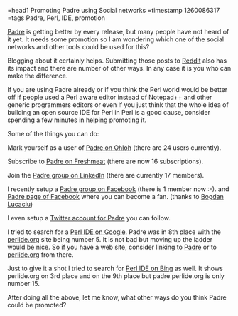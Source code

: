=head1 Promoting Padre using Social networks
=timestamp 1260086317
=tags Padre, Perl, IDE, promotion

<a href="http://padre.perlide.org/">Padre</a> is getting better by every release, 
but many people have not heard of it yet. It needs some promotion so I am wondering
which one of the social networks and other tools could be used for this?

Blogging about it certainly helps. Submitting those posts to 
<a href="http://reddit.com/">Reddit</a> also has its impact and there are number 
of other ways. In any case it is you who can make the difference.

If you are using Padre already or if you think the Perl world would be better off if
people used a Perl aware editor instead of Notepad++ and other generic programmers editors
or even if you just think that the whole idea of building an open source IDE for Perl 
in Perl is a good cause, consider spending a few minutes in helping promoting it.

Some of the things you can do:

Mark yourself as a user of <a href="http://www.ohloh.net/p/padre">Padre on Ohloh</a> (there are 24 users currently).

Subscribe to <a href="http://freshmeat.net/projects/padre">Padre on Freshmeat</a> (there are now 16 subscriptions).

Join the <a href="http://www.linkedin.com/groups?gid=2460957">Padre group on LinkedIn</a> (there are currently 17 members).

I recently setup a <a href="http://www.facebook.com/group.php?gid=212242345961">Padre group on Facebook</a> (there is 1 member now :-).
and <a href="http://www.facebook.com/pages/Padre-the-Perl-IDE/339692600386">Padre page of Facebook</a> where you can become a fan. 
(thanks to <a href="http://wiz.ro/">Bogdan Lucaciu</a>)

I even setup a <a href="http://twitter.com/padre_perl_ide">Twitter account for Padre</a> you can follow.

I tried to search for a <a href="http://www.google.com/search?q=perl+ide">Perl IDE on Google</a>.
Padre was in 8th place with the <a href="http://perlide.org/">perlide.org</a> site being number 5.
It is not bad but moving up the ladder would be nice. So if you have a web site, consider 
linking to <a href="http://padre.perlide.org/">Padre</a> or to <a href="http://perlide.org/">perlide.org</a>
from there.

Just to give it a shot I tried to search for <a href="http://www.bing.com/search?q=perl+ide">Perl IDE on Bing</a> as well.
It shows perlide.org on 3rd place and on the 9th place but padre.perlide.org is only number 15.

After doing all the above, let me know, what other ways do you think Padre could be promoted?


